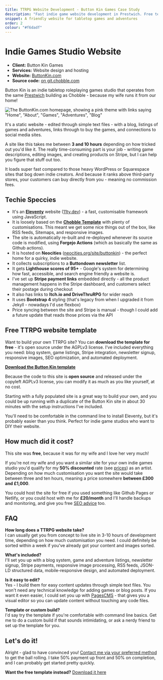 ```yaml
---
title: TTRPG Website Development - Button Kin Games Case Study
description: "Fast indie game website development in Prestwich. Free template download or custom build £300-£1,000. Stripe payments, mobile-responsive, beats WordPress speed."
snippet: A friendly website for tabletop games and adventures
order: 2
colour: "#f6dadf"
---
```


# Indie Games Studio Website

- **Client:** Button Kin Games
- **Services:** Website design and hosting
- **Website:** [ButtonKin.com](https://buttonkin.com)
- **Source code:** [on git.chobble.com](https://git.chobble.com/hosted-by-chobble/buttonkin)

Button Kin is an indie tabletop roleplaying games studio that operates from the same [Prestwich](/prestwich/) building as Chobble - because my wife runs it from our home!

![The ButtonKin.com homepage, showing a pink theme with links saying "Home", "About", "Games", "Adventures", "Blog"](/assets/examples/button-kin.png)

It's a static website - edited through simple text files - with a blog, listings of games and adventures, links through to buy the games, and connections to social media sites.

A site like this takes me between **3 and 10 hours** depending on how tricked out you'd like it. The really time-consuming part is your job - writing game descriptions, editing images, and creating products on Stripe, but I can help you figure that stuff out too.

It loads super fast compared to those heavy WordPress or Squarespace sites that bog down indie creators. And because it ranks above third-party stores, your customers can buy directly from you - meaning no commission fees.

## Techie Speccies

- It's an **[Eleventy](/services/eleventy-developer/)** website ([11ty.dev](https://www.11ty.dev/)) - a fast, customisable framework using JavaScript.
- It is loosely based on the **[Chobble Template](/services/chobble-template/)** with plenty of customisations. This meant we get some nice things out of the box, like RSS feeds, Sitemaps, and responsive images.
- The site is automatically re-built and re-deployed whenever its source code is modified, using **Forgejo Actions** (which as basically the same as Github actions).
- It is hosted on **Neocities** ([neocities.org/site/buttonkin](https://neocities.org/site/buttonkin)) - the perfect home for a quirky, indie website.
- It collects subscriptions to a **Buttondown newsletter** list.
- It gets **Lighthouse scores of 95+** - Google's system for determining how fast, accessible, and search engine friendly a website is.
- I've set up **Stripe payment links** embedded directly - all the product management happens in the Stripe dashboard, and customers select their postage during checkout
- It also has links to **Itch.io and DriveThruRPG** for wider reach
- It uses **Bootstrap 4** styling (that's legacy from when I upgraded it from Jekyll - nowadays I'd use flexbox)
- Price syncing between the site and Stripe is manual - though I could add a future update that reads those prices via the API

## Free TTRPG website template

Want to build your own TTRPG site? You can **download the template for free** - it's open source under the AGPLv3 license. I've included everything you need: blog system, game listings, Stripe integration, newsletter signup, responsive images, SEO optimization, and automated deployment.

**[Download the Button Kin template](https://git.chobble.com/hosted-by-chobble/buttonkin)**

Because the code to this site is **open source** and released under the copyleft AGPLv3 license, you can modify it as much as you like yourself, at no cost.

Starting with a fully populated site is a great way to build your own, and you could be up running with a duplicate of the Button Kin site in about 30 minutes with the setup instructions I've included.

You'll need to be comfortable in the command line to install Eleventy, but it's probably easier than you think. Perfect for indie game studios who want to DIY their website.

## How much did it cost?

This site was **free**, because it was for my wife and I love her very much!

If you're not my wife and you want a similar site for your own indie games studio you'd qualify for my **50% discounted** rate (see [prices](/prices/)) as an artist. Depending on how much customisation you want the site would take between three and ten hours, meaning a price somewhere **between £300 and £1,000**.

You could host the site for free if you used something like Github Pages or Netlify, or you could host with me for **£20/month** and I'll handle backups and monitoring, and give you free [SEO advice](/services/patreon/) too.

## FAQ

**How long does a TTRPG website take?**  
I can usually get you from concept to live site in 3-10 hours of development time, depending on how much customisation you need. I could definitely be sorted within a week if you've already got your content and images sorted.

**What's included?**  
I'll set you up with a blog system, game and adventure listings, newsletter signup, Stripe payments, responsive image processing, RSS feeds, JSON-LD structured data, mobile-responsive design, and automated deployment.

**Is it easy to edit?**  
Yes - I build them for easy content updates through simple text files. You won't need any technical knowledge for adding games or blog posts. If you want it even easier, I could set you up with [PagesCMS](https://pagescms.org/) - that gives you a visual editor so you can update content without touching any code files.

**Template or custom build?**  
I'd say try the template if you're comfortable with command line basics. Get me to do a custom build if that sounds intimidating, or ask a nerdy friend to set up the template for you.

## Let's do it!

Alright - glad to have convinced you! [Contact me via your preferred method](/contact/) to get the ball rolling. I take 50% payment up front and 50% on completion, and I can probably get started pretty quickly.

**Want the free template instead?** [Download it here](https://git.chobble.com/hosted-by-chobble/buttonkin)
